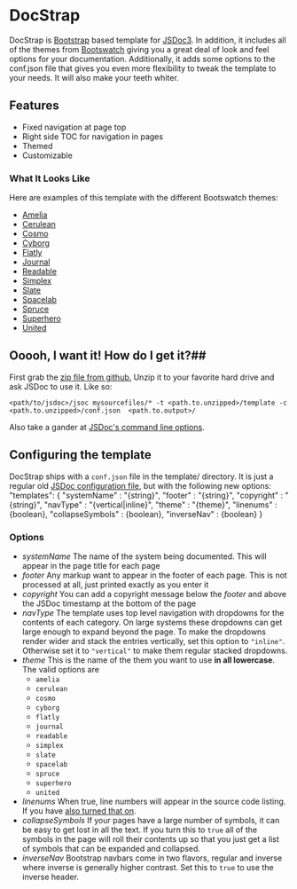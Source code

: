 # DocStrap #

DocStrap is [Bootstrap](http://twitter.github.io/bootstrap/index.html) based template for [JSDoc3](http://usejsdoc.org/).
In addition, it includes all of the themes from [Bootswatch](http://bootswatch.com/) giving you a great deal of look
and feel options for your documentation. Additionally, it adds some options to the conf.json file that gives
you even more flexibility to tweak the template to your needs. It will also make your teeth whiter.

## Features ##
* Fixed navigation at page top
* Right side TOC for navigation in pages
* Themed
* Customizable

### What It Looks Like ###
Here are examples of this template with the different Bootswatch themes:

+ [Amelia](http://terryweiss.github.io/docstrap/themes/amelia)
+ [Cerulean](http://terryweiss.github.io/docstrap/themes/cerulean)
+ [Cosmo](http://terryweiss.github.io/docstrap/themes/cosmo)
+ [Cyborg](http://terryweiss.github.io/docstrap/themes/cyborg)
+ [Flatly](http://terryweiss.github.io/docstrap/themes/flatly)
+ [Journal](http://terryweiss.github.io/docstrap/themes/journal)
+ [Readable](http://terryweiss.github.io/docstrap/themes/readable)
+ [Simplex](http://terryweiss.github.io/docstrap/themes/simplex)
+ [Slate](http://terryweiss.github.io/docstrap/themes/slate)
+ [Spacelab](http://terryweiss.github.io/docstrap/themes/spacelab)
+ [Spruce](http://terryweiss.github.io/docstrap/themes/spruce)
+ [Superhero](http://terryweiss.github.io/docstrap/themes/superhero)
+ [United](http://terryweiss.github.io/docstrap/themes/united)

## Ooooh, I want it! How do I get it?##
First grab the [zip file from github.](https://github.com/terryweiss/docstrap/archive/master.zip) Unzip it
to your favorite hard drive and ask JSDoc to use it. Like so:

	<path/to/jsdoc>/jsoc mysourcefiles/* -t <path.to.unzipped>/template -c <path.to.unzipped>/conf.json  <path.to.output>/

Also take a gander at [JSDoc's command line options](http://usejsdoc.org/about-commandline.html).

## Configuring the template ##

DocStrap ships with a `conf.json` file in the template/ directory. It is just a regular old
[JSDoc configuration file](http://usejsdoc.org/about-configuring-jsdoc.html), but with the following new options:
	"templates": {
		"systemName"      : "{string}",
		"footer"          : "{string}",
		"copyright"       : "{string}",
		"navType"         : "{vertical|inline}",
		"theme"           : "{theme}",
		"linenums"        : {boolean},
		"collapseSymbols" : {boolean},
		"inverseNav"      : {boolean}
	}

### Options ###

*   _systemName_
	The name of the system being documented. This will appear in the page title for each page
*   _footer_
	Any markup want to appear in the footer of each page. This is not processed at all, just printed exactly as you enter it
*   _copyright_
	You can add a copyright message below the _footer_ and above the JSDoc timestamp at the bottom of the page
*   _navType_
	The template uses top level navigation with dropdowns for the contents of each category. On large systems these dropdowns
	can get large enough to expand beyond the page. To make the dropdowns render wider and stack the entries vertically, set this
	option to `"inline"`. Otherwise set it to `"vertical"` to make them regular stacked dropdowns.
*   _theme_
	This is the name of the them you want to use **in all lowercase**. The valid options are
	+ `amelia`
	+ `cerulean`
	+ `cosmo`
	+ `cyborg`
	+ `flatly`
	+ `journal`
	+ `readable`
	+ `simplex`
	+ `slate`
	+ `spacelab`
	+ `spruce`
	+ `superhero`
	+ `united`
*   _linenums_
	When true, line numbers will appear in the source code listing. If you have
	[also turned that on](http://usejsdoc.org/about-configuring-jsdoc.html).
*   _collapseSymbols_
	If your pages have a large number of symbols, it can be easy to get lost in all the text. If you turn this to `true`
	all of the symbols in the page will roll their contents up so that you just get a list of symbols that can be expanded
	and collapsed.
*   _inverseNav_
	Bootstrap navbars come in two flavors, regular and inverse where inverse is generally higher contrast. Set this to `true` to
	use the inverse header.




